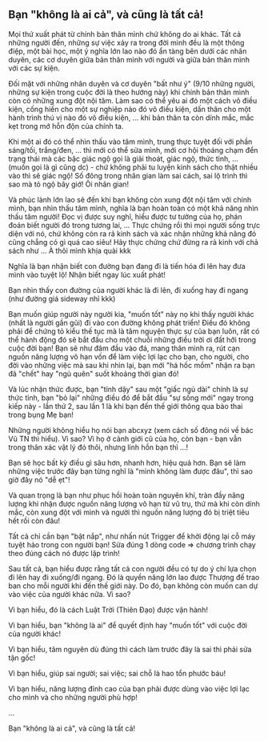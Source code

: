 ## Bạn "không là ai cả", và cũng là tất cả!

Mọi thứ xuất phát từ chính bản thân mình chứ không do ai khác. Tất cả những người đến, những sự việc xảy ra trong đời mình đều là một thông điệp, một bài học, một ý nghĩa lớn lao nào đó ẩn tàng bên dưới các nhân duyên, các cơ duyên giữa bản thân mình với người và giữa bản thân mình với các sự kiện. 

Đối mặt với những nhân duyên và cơ duyên "bất như ý" (9/10 những người, những sự kiện trong cuộc đời là theo hướng này) khi chính bản thân mình còn có những xung đột nội tâm. Làm sao có thể yêu ai đó một cách vô điều kiện, cống hiến cho một sự nghiệp nào đó vô điều kiện, dấn thân cho một hành trình thú vị nào đó vô điều kiện, ... khi bản thân ta còn dính mắc, mắc kẹt trong mớ hỗn độn của chính ta. 

Khi một ai đó có thể nhìn thấu vào tâm mình, trung thực tuyệt đối với phần sáng/tối, trắng/đen, ... thì mới có thể sửa mình, mới cơ hội thoáng chạm đển trạng thái mà các bậc giác ngộ gọi là giải thoát, giác ngộ, thức tỉnh, ... (muốn gọi là gì cũng dc) - chứ không phải tu luyện kinh sách cho thật nhiều vào thì sẽ giác ngộ! Số đông trong nhân gian làm sai cách, sai lộ trình thì sao mà tỏ ngộ bây giớ! Ôi nhân gian!

Và phúc lành lớn lao sẽ đến khi bạn không còn xung đột nội tâm với chính mình, bạn nhìn thấu tâm mình, nghĩa là bạn hoàn toàn có một khả năng nhìn thấu tâm người! Đọc vị được suy nghĩ, hiểu được tư tưởng của họ, phán đoán biết người đó trong tương lai, ... Thực chứng rồi thì mọi người sống trực diện với nó, chứ không còn ra rả kinh sách và xác nhận những khả năng đó cũng chẳng có gì quá cao siêu! Hãy thực chứng chứ đừng ra rả kinh với chả sách như ... À thôi mình khịa quài kkk

Nghĩa là bạn nhận biết con đường bạn đang đi là tiến hóa đi lên hay đưa mình vào tuyệt lộ! Nhận biết ngay lúc xuất phát!

Bạn nhìn thấy con đường của người khác là đi lên, đi xuống hay đi ngang (như đường giá sideway nhỉ kkk)

Bạn muốn giúp người này người kia, "muốn tốt" này nọ khi thấy người khác (nhất là người gần gũi) đi vào con đường không phát triển! Điều đó không phải để chứng tỏ kiểu thế tục mà là tâm nguyện thực sự của bạn luôn, rất có thể hành động đó sẽ bắt đầu cho một chuỗi những điều trời ơi đất hỡi trong cuộc đời bạn! Bạn sẽ như đâm đầu vào đá, mang thân mình ra, rút cạn nguồn năng lượng vô hạn vốn để làm việc lợi lạc cho bạn, cho người, cho đời vào những việc mà sau khi nhìn lại, bạn mới "há hốc mồm" nhận ra bạn đã "chết" hay "ngủ quên" suốt khoảng thời gian đó!

Và lúc nhận thức được, bạn "tỉnh dậy" sau một "giấc ngủ dài" chính là sự thức tỉnh, bạn "bỏ lại" những điều đó để bắt đầu "sự sống mới" ngay trong kiếp này - lần thứ 2, sau lần 1 là khi bạn đến thế giới thông qua bào thai trong bụng Mẹ bạn!

Những người không hiểu họ nói bạn abcxyz (xem cách số đông nói về bác Vũ TN thì hiểu). Vì sao? Vì họ ở cảnh giới cũ của họ, còn bạn - bạn vẫn trong thân xác vật lý đó thôi, nhưng linh hồn bạn thì ...! 

Bạn sẽ học bất kỳ điều gì sâu hơn, nhanh hơn, hiệu quả hơn. Bạn sẽ làm những việc trước đây bạn từng nghĩ là "mình không làm được đâu", thì sao giờ đây nó "dễ ẹt"!

Và quan trọng là bạn như phục hồi hoàn toàn nguyên khí, tràn đầy năng lượng khi nhận được nguồn năng lượng vô hạn từ vũ trụ, thứ mà khi còn dính mắc, còn xung đột với mình và người thì nguồn năng lượng đó bị triệt tiêu hết rồi còn đâu!

Tất cả chỉ cần bạn "bật nắp", như nhấn nút Trigger để khởi động lại cỗ máy tuyệt hảo trong con người bạn! Sửa đúng 1 dòng code => chương trình chạy theo đúng cách nó được lập trình!

Sau tất cả, bạn hiểu được rằng tất cả con người đều có tự do ý chí lựa chọn đi lên hay đi xuống/đi ngang. Đó là quyền năng lớn lao được Thượng đế trao ban cho mỗi người khi đến thế giới này. Do đó, bạn không còn muốn can dự vào việc của người khác nữa. Vì sao? 

Vì bạn hiểu, đó là cách Luật Trời (Thiên Đạo) được vận hành! 

Vì bạn hiểu, bạn "không là ai" để quyết định hay "muốn tốt" với cuộc đời của người khác!

Vì bạn hiểu, tâm nguyên dù đúng thì cách làm trước đây là sai thì phải sửa tận gốc!

Vì bạn hiểu, giúp sai người; sai việc; sai chỗ là hao tổn phước báu!

Vì bạn hiểu, năng lượng đỉnh cao của bạn phải được dùng vào việc lợi lạc cho mình và cho những người phù hợp!

...

Bạn "không là ai cả", và cũng là tất cả!